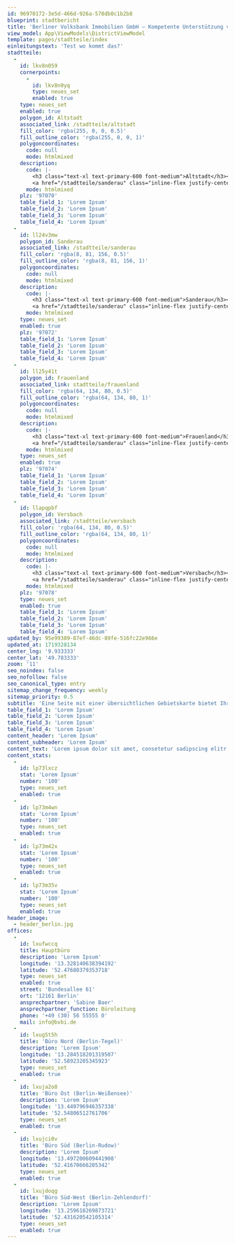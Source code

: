 ```yaml
---
id: 96970172-3e5d-466d-926a-578db0c1b2b8
blueprint: stadtbericht
title: 'Berliner Volksbank Immobilien GmbH – Kompetente Unterstützung vom Immobilienmakler'
view_model: App\ViewModels\DistrictViewModel
template: pages/stadtteile/index
einleitungstext: 'Test wo kommt das?'
stadtteile:
  -
    id: lkv8n059
    cornerpoints:
      -
        id: lkv8n0yq
        type: neues_set
        enabled: true
    type: neues_set
    enabled: true
    polygon_id: Altstadt
    associated_link: /stadtteile/altstadt
    fill_color: 'rgba(255, 0, 0, 0.5)'
    fill_outline_color: 'rgba(255, 0, 0, 1)'
    polygoncoordinates:
      code: null
      mode: htmlmixed
    description:
      code: |-
        <h3 class="text-xl text-primary-600 font-medium">Altstadt</h3><p class="text-sm">  Ruhiges und harmonizers Leben im Zentrum von Würzburg. </p><p class="text-sm my-2"> Die Altstadt von Würzburg ist eine malerische Mischung aus historischer Architektur, engen Gassen und charmanten Plätzen. Mit ihren zahlreichen Cafés, Restaurants und Geschäften bietet sie eine lebendige Atmosphäre und ein pulsierendes Stadtleben. Das reiche kulturelle Erbe, darunter die Residenz und die Marienkapelle, macht die Altstadt von Würzburg zu einem einzigartigen und inspirierenden Ort zum Leben. </p>
        <a href="/stadtteile/sanderau" class="inline-flex justify-center items-center py-2.5 px-5 text-sm font-medium text-center text-white rounded-lg md:w-auto lg:col-span-12 focus:ring-4 focus:outline-none bg-primary-700 dark:bg-primary-600 dark:hover:bg-primary-700 dark:focus:ring-primary-800 hover:bg-primary-800 focus:ring-primary-300">Mehr erfahren<span aria-hidden="true">&nbsp;→</span></a>
      mode: htmlmixed
    plz: '97070'
    table_field_1: 'Lorem Ipsum'
    table_field_2: 'Lorem Ipsum'
    table_field_3: 'Lorem Ipsum'
    table_field_4: 'Lorem Ipsum'
  -
    id: ll24v3mw
    polygon_id: Sanderau
    associated_link: /stadtteile/sanderau
    fill_color: 'rgba(8, 81, 156, 0.5)'
    fill_outline_color: 'rgba(8, 81, 156, 1)'
    polygoncoordinates:
      code: null
      mode: htmlmixed
    description:
      code: |-
        <h3 class="text-xl text-primary-600 font-medium">Sanderau</h3><p class="text-sm"> Ein charmantes Viertel zum Wohlfühlen und Entdecken. </p><p class="text-sm my-2"> Sanderau ist ein lebendiges Viertel mit einem ganz eigenen Charme. Die historische Architektur und die weitläufigen Grünflächen verleihen der Sanderau eine besondere Atmosphäre. Mit ihren gemütlichen Cafés, kleinen Läden und dem Mainufer in unmittelbarer Nähe bietet die Sanderau eine hohe Lebensqualität und lädt zum Verweilen ein. </p>
        <a href="/stadtteile/sanderau" class="inline-flex justify-center items-center py-2.5 px-5 text-sm font-medium text-center text-white rounded-lg md:w-auto lg:col-span-12 focus:ring-4 focus:outline-none bg-primary-700 dark:bg-primary-600 dark:hover:bg-primary-700 dark:focus:ring-primary-800 hover:bg-primary-800 focus:ring-primary-300">Mehr erfahren<span aria-hidden="true">&nbsp;→</span></a>
      mode: htmlmixed
    type: neues_set
    enabled: true
    plz: '97072'
    table_field_1: 'Lorem Ipsum'
    table_field_2: 'Lorem Ipsum'
    table_field_3: 'Lorem Ipsum'
    table_field_4: 'Lorem Ipsum'
  -
    id: ll25y41t
    polygon_id: Frauenland
    associated_link: stadtteile/frauenland
    fill_color: 'rgba(64, 134, 80, 0.5)'
    fill_outline_color: 'rgba(64, 134, 80, 1)'
    polygoncoordinates:
      code: null
      mode: htmlmixed
    description:
      code: |-
        <h3 class="text-xl text-primary-600 font-medium">Frauenland</h3><p class="text-sm">  Eine Oase der Ruhe und Naturnähe mitten in der Stadt.</p><p class="text-sm my-2"> Frauenland ist ein charmantes Viertel, das für seine grünen Oasen und seine ruhige Atmosphäre bekannt ist. Mit seinen weitläufigen Gärten, Parks und dem malerischen Mainufer lädt Frauenland zu erholsamen Spaziergängen und gemütlichen Picknicks ein. Die Nähe zur Natur und die idyllische Umgebung machen Frauenland zu einem beliebten Wohnort für Menschen, die eine Balance zwischen Stadtleben und Naturnähe suchen.</p>
        <a href="/stadtteile/sanderau" class="inline-flex justify-center items-center py-2.5 px-5 text-sm font-medium text-center text-white rounded-lg md:w-auto lg:col-span-12 focus:ring-4 focus:outline-none bg-primary-700 dark:bg-primary-600 dark:hover:bg-primary-700 dark:focus:ring-primary-800 hover:bg-primary-800 focus:ring-primary-300">Mehr erfahren<span aria-hidden="true">&nbsp;→</span></a>
      mode: htmlmixed
    type: neues_set
    enabled: true
    plz: '97074'
    table_field_1: 'Lorem Ipsum'
    table_field_2: 'Lorem Ipsum'
    table_field_3: 'Lorem Ipsum'
    table_field_4: 'Lorem Ipsum'
  -
    id: llapqpbf
    polygon_id: Versbach
    associated_link: /stadtteile/versbach
    fill_color: 'rgba(64, 134, 80, 0.5)'
    fill_outline_color: 'rgba(64, 134, 80, 1)'
    polygoncoordinates:
      code: null
      mode: htmlmixed
    description:
      code: |-
        <h3 class="text-xl text-primary-600 font-medium">Versbach</h3><p class="text-sm"> Versbach: Naturnahes Wohnen in idyllischer Ruhe"</p><p class="text-sm my-2"> Versbach zeichnet sich durch seine ruhige und naturnahe Umgebung aus. Mit weitläufigen Grünflächen, kleinen Bachläufen und charmanten Wegen bietet Versbach eine erholsame Atmosphäre für Spaziergänge und Outdoor-Aktivitäten. Die Nähe zur Natur und die angenehme Ruhe machen Versbach zu einem attraktiven Wohnort für Menschen, die eine entspannte Wohngegend abseits des städtischen Trubels suchen. </p>
        <a href="/stadtteile/sanderau" class="inline-flex justify-center items-center py-2.5 px-5 text-sm font-medium text-center text-white rounded-lg md:w-auto lg:col-span-12 focus:ring-4 focus:outline-none bg-primary-700 dark:bg-primary-600 dark:hover:bg-primary-700 dark:focus:ring-primary-800 hover:bg-primary-800 focus:ring-primary-300">Mehr erfahren<span aria-hidden="true">&nbsp;→</span></a>
      mode: htmlmixed
    plz: '97078'
    type: neues_set
    enabled: true
    table_field_1: 'Lorem Ipsum'
    table_field_2: 'Lorem Ipsum'
    table_field_3: 'Lorem Ipsum'
    table_field_4: 'Lorem Ipsum'
updated_by: 95e99389-87ef-46dc-89fe-516fc22e966e
updated_at: 1719328134
center_lng: '9.933333'
center_lat: '49.783333'
zoom: '11'
seo_noindex: false
seo_nofollow: false
seo_canonical_type: entry
sitemap_change_frequency: weekly
sitemap_priority: 0.5
subtitle: 'Eine Seite mit einer übersichtlichen Gebietskarte bietet Ihren Kunden eine praktische Übersicht über die verfügbaren Stadtteile und erleichtert die Navigation durch das Immobilienangebot. Ihre Kunden können so einfach auf die gewünschten Informationen zugreifen und die verschiedenen Stadtteile miteinander vergleichen.'
table_field_1: 'Lorem Ipsum'
table_field_2: 'Lorem Ipsum'
table_field_3: 'Lorem Ipsum'
table_field_4: 'Lorem Ipsum'
content_header: 'Lorem Ipsum'
content_subheader: 'Lorem Ipsum'
content_text: 'Lorem ipsum dolor sit amet, consetetur sadipscing elitr, sed diam nonumy eirmod tempor invidunt ut labore et dolore magna aliquyam erat, sed diam voluptua. At vero eos et accusam et justo duo dolores et ea rebum. Stet clita kasd gubergren, no sea takimata sanctus est Lorem ipsum dolor sit amet.'
content_stats:
  -
    id: lp73lxcz
    stat: 'Lorem Ipsum'
    number: '100'
    type: neues_set
    enabled: true
  -
    id: lp73m4wn
    stat: 'Lorem Ipsum'
    number: '100'
    type: neues_set
    enabled: true
  -
    id: lp73m42x
    stat: 'Lorem Ipsum'
    number: '100'
    type: neues_set
    enabled: true
  -
    id: lp73m35v
    stat: 'Lorem Ipsum'
    number: '100'
    type: neues_set
    enabled: true
header_image:
  - header_berlin.jpg
offices:
  -
    id: lxufwccq
    title: Hauptbüro
    description: 'Lorem Ipsum'
    longitude: '13.328140638394192'
    latitude: '52.47680379353718'
    type: neues_set
    enabled: true
    street: 'Bundesallee 61'
    ort: '12161 Berlin'
    ansprechpartner: 'Sabine Baer'
    ansprechpartner_function: Büroleitung
    phone: '+49 (30) 56 55555 0'
    mail: info@bvbi.de
  -
    id: lxug5t5h
    title: 'Büro Nord (Berlin-Tegel)'
    description: 'Lorem Ipsum'
    longitude: '13.284518201319507'
    latitude: '52.58923205345923'
    type: neues_set
    enabled: true
  -
    id: lxuja2o8
    title: 'Büro Ost (Berlin-Weißensee)'
    description: 'Lorem Ipsum'
    longitude: '13.449796946357338'
    latitude: '52.54806512761706'
    type: neues_set
    enabled: true
  -
    id: lxujci0v
    title: 'Büro Süd (Berlin-Rudow)'
    description: 'Lorem Ipsum'
    longitude: '13.497200609441908'
    latitude: '52.41670666205342'
    type: neues_set
    enabled: true
  -
    id: lxujdoqg
    title: 'Büro Süd-West (Berlin-Zehlendorf)'
    description: 'Lorem Ipsum'
    longitude: '13.259618269873721'
    latitude: '52.431620542105314'
    type: neues_set
    enabled: true
---
```


